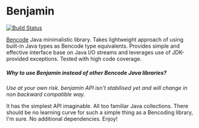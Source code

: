 Benjamin
=======

[![Build Status](https://travis-ci.org/raindev/benjamin.svg?branch=master)](https://travis-ci.org/raindev/benjamin)

[Bencode](http://en.wikipedia.org/wiki/Bencode) Java minimalistic library. Takes lightweight approach of using built-in Java types as Bencode type equivalents. Provides simple and effective interface base on Java I/O streams and leverages use of JDK-provided exceptions. Tested with high code coverage.

##### Why to use Benjamin instead of other Bencode Java libraries?

*Use at your own risk. benjamin API isn't stabilised yet and will change in non backward compatible way.*

It has the simplest API imaginable. All too familiar Java collections. There should be no learning curve for such a simple thing as a Bencoding library, I'm sure. No additional dependencies. Enjoy!
